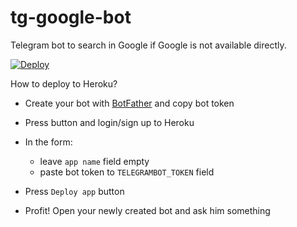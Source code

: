 # tg-google-bot
Telegram bot to search in Google if Google is not available directly.

[![Deploy](https://www.herokucdn.com/deploy/button.svg)](https://heroku.com/deploy)

How to deploy to Heroku?

* Create your bot with [BotFather](https://t.me/botfather) and copy bot  token

* Press button and login/sign up to Heroku 

* In the form:
    * leave `app name` field empty
    * paste bot token to `TELEGRAMBOT_TOKEN` field

* Press `Deploy app` button

* Profit! Open your newly created bot and ask him something